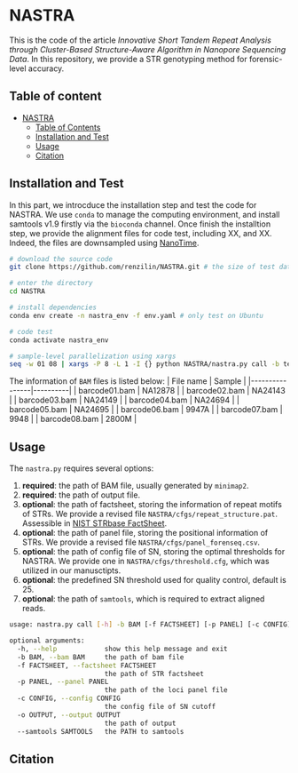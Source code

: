 # NASTRA
This is the code of the article *Innovative Short Tandem Repeat Analysis through Cluster-Based Structure-Aware Algorithm in Nanopore Sequencing Data*. 
In this repository, we provide a STR genotyping method for forensic-level accuracy.

## Table of content
- [NASTRA](#nastra)
  - [Table of Contents](#table-of-contents)
  - [Installation and Test](#installation-and-test)
  - [Usage](#usage)
  - [Citation](#citation)

## Installation and Test

In this part, we introcduce the installation step and test the code for NASTRA. We use `conda` to manage the computing environment, and install samtools v1.9 firstly via the `bioconda` channel. Once finish the installtion step, we provide the alignment files for code test, including XX, and XX. Indeed, the files are downsampled using [NanoTime](https://github.com/renzilin/NanoTime). 


```bash
# download the source code
git clone https://github.com/renzilin/NASTRA.git # the size of test data is ~67Mb, this may be time-consuming

# enter the directory
cd NASTRA

# install dependencies
conda env create -n nastra_env -f env.yaml # only test on Ubuntu

# code test
conda activate nastra_env

# sample-level parallelization using xargs
seq -w 01 08 | xargs -P 8 -L 1 -I {} python NASTRA/nastra.py call -b test_data/alignment_8standards_1h/barcode{}.bam -o test_data/nastra_out/barcode{}.txt;
```
The information of `BAM` files is listed below:
| File name      | Sample   |
|----------------|----------|
| barcode01.bam  | NA12878  |
| barcode02.bam  | NA24143  |
| barcode03.bam  | NA24149  |
| barcode04.bam  | NA24694  |
| barcode05.bam  | NA24695  |
| barcode06.bam  | 9947A    |
| barcode07.bam  | 9948     |
| barcode08.bam  | 2800M    |


## Usage
The `nastra.py` requires several options:
1. **required**: the path of BAM file, usually generated by `minimap2`.
2. **required**: the path of output file.
3. **optional**: the path of factsheet, storing the information of repeat motifs of STRs. We provide a revised file `NASTRA/cfgs/repeat_structure.pat`. Assessible in [NIST STRbase FactSheet](https://strbase.nist.gov/Loci/FactSheet).
4. **optional**: the path of panel file, storing the positional information of STRs. We provide a revised file `NASTRA/cfgs/panel_forenseq.csv`.
5. **optional**: the path of config file of SN, storing the optimal thresholds for NASTRA. We provide one in `NASTRA/cfgs/threshold.cfg`, which was utilized in our manusctipts. 
6. **optional**: the predefined SN threshold used for quality control, default is 25.
7. **optional**: the path of `samtools`, which is required to extract aligned reads.

```bash
usage: nastra.py call [-h] -b BAM [-f FACTSHEET] [-p PANEL] [-c CONFIG] -o OUTPUT [--samtools SAMTOOLS] [--sncutoff SNCUTOFF]

optional arguments:
  -h, --help            show this help message and exit
  -b BAM, --bam BAM     the path of bam file
  -f FACTSHEET, --factsheet FACTSHEET
                        the path of STR factsheet
  -p PANEL, --panel PANEL
                        the path of the loci panel file
  -c CONFIG, --config CONFIG
                        the config file of SN cutoff
  -o OUTPUT, --output OUTPUT
                        the path of output
  --samtools SAMTOOLS   the PATH to samtools

```


## Citation

